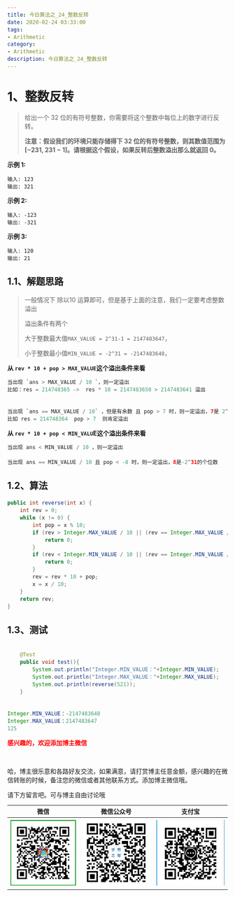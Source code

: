 ```yaml
---
title: 今日算法之_24_整数反转
date: 2020-02-24 03:33:00
tags: 
- Arithmetic
category: 
- Arithmetic
description: 今日算法之_24_整数反转
---
```




# 1、整数反转
> 给出一个 32 位的有符号整数，你需要将这个整数中每位上的数字进行反转。    
>
> **注意：假设我们的环境只能存储得下 32 位的有符号整数，则其数值范围为 [−231,  231 − 1]。请根据这个假设，如果反转后整数溢出那么就返回 0。**  



**示例 1:**

```
输入: 123
输出: 321
```

 **示例 2:**

```
输入: -123
输出: -321
```

**示例 3:**

```
输入: 120
输出: 21
```





## 1.1、解题思路 

> 一般情况下 除以10 运算即可，但是基于上面的注意，我们一定要考虑整数溢出    
>
> 溢出条件有两个      
>
> 大于整数最大值`MAX_VALUE = 2^31-1 = 2147483647`，   
>
> 小于整数最小值`MIN_VALUE = -2^31 = -2147483648`，



**从 `rev * 10 + pop > MAX_VALUE`这个溢出条件来看**     

```java
当出现 `ans > MAX_VALUE / 10 `，则一定溢出   
比如：res = 214748365 ->  res * 10 = 2147483650 > 2147483641 溢出   


当出现 `ans == MAX_VALUE / 10` ，但是有余数 且 pop > 7 时，则一定溢出，7是 2^31-1的个位数 
比如 res = 214748364  pop > 7  则肯定溢出   
```



**从 `rev * 10 + pop < MIN_VALU`E这个溢出条件来看**   

```java
当出现 ans < MIN_VALUE / 10 ，则一定溢出    

当出现 ans == MIN_VALUE / 10 且 pop < -8 时，则一定溢出，8是-2^31的个位数
```



## 1.2、算法

```java
public int reverse(int x) {
    int rev = 0;
    while (x != 0) {
        int pop = x % 10;
        if (rev > Integer.MAX_VALUE / 10 || (rev == Integer.MAX_VALUE / 10 && pop > 7)) {
            return 0;
        }
        if (rev < Integer.MIN_VALUE / 10 || (rev == Integer.MIN_VALUE / 10 && pop < -8)) {
            return 0;
        }
        rev = rev * 10 + pop;
        x = x / 10;
    }
    return rev;
}
```




## 1.3、测试 

```java

    @Test
    public void test(){
        System.out.println("Integer.MIN_VALUE："+Integer.MIN_VALUE);
        System.out.println("Integer.MAX_VALUE："+Integer.MAX_VALUE);
        System.out.println(reverse(521));
    }


Integer.MIN_VALUE：-2147483648
Integer.MAX_VALUE：2147483647
125
```








  **<font  color="red">感兴趣的，欢迎添加博主微信 </font>**       

​    

哈，博主很乐意和各路好友交流，如果满意，请打赏博主任意金额，感兴趣的在微信转账的时候，备注您的微信或者其他联系方式。添加博主微信哦。    

请下方留言吧。可与博主自由讨论哦   



|微信 | 微信公众号|支付宝|
|:-------:|:-------:|:------:|
| ![微信](https://raw.githubusercontent.com/HealerJean/HealerJean.github.io/master/assets/img/tctip/weixin.jpg)|![微信公众号](https://raw.githubusercontent.com/HealerJean/HealerJean.github.io/master/assets/img/my/qrcode_for_gh_a23c07a2da9e_258.jpg)|![支付宝](https://raw.githubusercontent.com/HealerJean/HealerJean.github.io/master/assets/img/tctip/alpay.jpg) |



<link rel="stylesheet" href="https://unpkg.com/gitalk/dist/gitalk.css">

<script src="https://unpkg.com/gitalk@latest/dist/gitalk.min.js"></script> 
<div id="gitalk-container"></div>    
 <script type="text/javascript">
    var gitalk = new Gitalk({
		clientID: `1d164cd85549874d0e3a`,
		clientSecret: `527c3d223d1e6608953e835b547061037d140355`,
		repo: `HealerJean.github.io`,
		owner: 'HealerJean',
		admin: ['HealerJean'],
		id: 'AAAAAAAAAAAAAAA',
    });
    gitalk.render('gitalk-container');
</script> 

